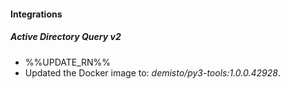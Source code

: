 
#### Integrations
##### Active Directory Query v2
- %%UPDATE_RN%%
- Updated the Docker image to: *demisto/py3-tools:1.0.0.42928*.
